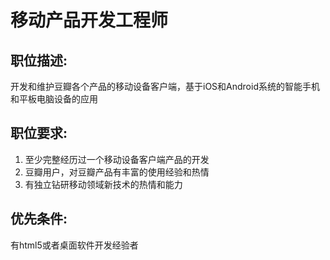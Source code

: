 移动产品开发工程师
=================

职位描述:
--------
开发和维护豆瓣各个产品的移动设备客户端，基于iOS和Android系统的智能手机和平板电脑设备的应用

职位要求:
--------
1. 至少完整经历过一个移动设备客户端产品的开发
2. 豆瓣用户，对豆瓣产品有丰富的使用经验和热情
3. 有独立钻研移动领域新技术的热情和能力 

优先条件:
--------
有html5或者桌面软件开发经验者
